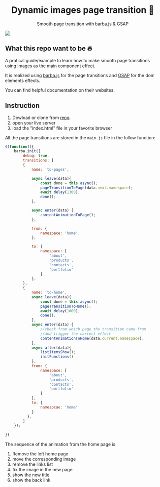 <div>
  <h1 align="center">Dynamic images page transition 🦾</h1>
  <p align="center">Smooth page transition with barba.js & GSAP</p>
</div>

![](demo.gif)

## What this repo want to be 🔥

A pratical guide/example to learn how to make smooth page transitions using images as the main component effect.

It is realized using [barba.js](http://https://barba.js.org/ "barba.js") for the page transitions and [GSAP](https://greensock.com/gsap/ "GSAP") for the dom elements effects.

You can find helpful documentation on their websites.

## Instruction

1. Dowload or clone from [repo](https://github.com/Valerioageno/dynamic-images-page-transition.git "repo").
2. open your live server
3. load the "index.html" file in your favorite browser

All the page transitions are stored in the `main.js` file in the follow function:

```javascript
$(function(){
    barba.init({
        debug: true,
        transitions: [
        {
            name: 'to-pages',

            async leave(data){
                const done = this.async();
                pageTransitionToPage(data.next.namespace);
                await delay(1300);
                done();
            },

            async enter(data) {
                contentAnimationToPage();
            },

            from: {
                namespace: 'home',
            },

            to: {
                namespace: [
                    'about',
                    'products',
                    'contacts',
                    'portfolio'
                ]
            },
        },
        {
            name: 'to-home',
            async leave(data){
                const done = this.async();
                pageTransitionToHome();
                await delay(1000);
                done();
            },
            async enter(data) {
                //check from which page the transition came from
                //and trigger the correct effect
                contentAnimationToHome(data.current.namespace);
            },
            async after(data){
                listItemsShow();
                initFunctions()
            },
            from: {
                namespace: [
                    'about',
                    'products',
                    'contacts',
                    'portfolio'
                ]
            },
            to: {
                namespcae: 'home'
            }
          },
        ]
    });
    
})
```

The sequence of the animation from the home page is:
1. Remove the left home page
2. move the corresponding image
3. remove the links list
4. fix the image in the new page
5. show the new title
6. show the back link

